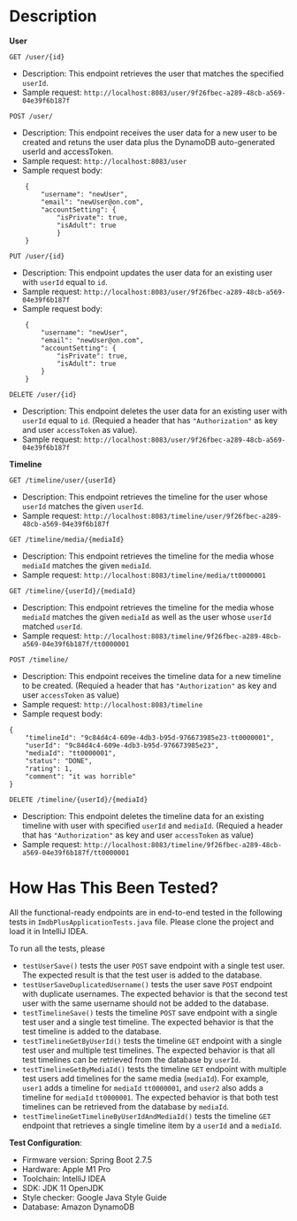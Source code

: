 # Description

**User**

`GET /user/{id}`
* Description: This endpoint retrieves the user that matches the specified `userId`.
* Sample request: `http://localhost:8083/user/9f26fbec-a289-48cb-a569-04e39f6b187f`


`POST /user/`
* Description: This endpoint receives the user data for a new user to be created and retuns the user data plus the DynamoDB auto-generated userId and accessToken.
* Sample request: `http://localhost:8083/user`
* Sample request body:
```
    {
        "username": "newUser",
        "email": "newUser@on.com",
        "accountSetting": {
            "isPrivate": true,
            "isAdult": true
            }
    }
```


`PUT /user/{id}`
* Description: This endpoint updates the user data for an existing user with `userId` equal to `id`. 
* Sample request: `http://localhost:8083/user/9f26fbec-a289-48cb-a569-04e39f6b187f`
* Sample request body:
```
    {
        "username": "newUser",
        "email": "newUser@on.com",
        "accountSetting": {
            "isPrivate": true,
            "isAdult": true
        }
    }
```


`DELETE /user/{id}`
* Description: This endpoint deletes the user data for an existing user with `userId` equal to `id`. (Requied a header that has `"Authorization"` as key and user `accessToken` as value).
* Sample request: `http://localhost:8083/user/9f26fbec-a289-48cb-a569-04e39f6b187f`



**Timeline**

`GET /timeline/user/{userId}`
* Description: This endpoint retrieves the timeline for the user whose `userId` matches the given `userId`.
* Sample request: `http://localhost:8083/timeline/user/9f26fbec-a289-48cb-a569-04e39f6b187f`


`GET /timeline/media/{mediaId}`
* Description: This endpoint retrieves the timeline for the media whose `mediaId` matches the given `mediaId`.
* Sample request: `http://localhost:8083/timeline/media/tt0000001`


`GET /timeline/{userId}/{mediaId}`
* Description: This endpoint retrieves the timeline for the media whose `mediaId` matches the given `mediaId` as well as the user whose `userId` matched `userId`. 
* Sample request: `http://localhost:8083/timeline/9f26fbec-a289-48cb-a569-04e39f6b187f/tt0000001`


`POST /timeline/`
* Description: This endpoint receives the timeline data for a new timeline to be created. (Requied a header that has `"Authorization"` as key and user `accessToken` as value)
* Sample request: `http://localhost:8083/timeline`
* Sample request body:
```
{
    "timelineId": "9c84d4c4-609e-4db3-b95d-976673985e23-tt0000001",
    "userId": "9c84d4c4-609e-4db3-b95d-976673985e23",
    "mediaId": "tt0000001",
    "status": "DONE",
    "rating": 1,
    "comment": "it was horrible"
}
```


`DELETE /timeline/{userId}/{mediaId}`
* Description: This endpoint deletes the timeline data for an existing timeline with user with specified `userId` and `mediaId`. (Requied a header that has `"Authorization"` as key and user `accessToken` as value)
* Sample request: 
`http://localhost:8083/timeline/9f26fbec-a289-48cb-a569-04e39f6b187f/tt0000001`



# How Has This Been Tested?

All the functional-ready endpoints are in end-to-end tested in the following tests in `ImdbPlusApplicationTests.java` file. Please clone the project and load it in IntelliJ IDEA.

To run all the tests, please 

- `testUserSave()` tests the user `POST` save endpoint with a single test user. The expected result is that the test user is added to the database.
- `testUserSaveDuplicatedUsername()` tests the user save `POST` endpoint with duplicate usernames. The expected behavior is that the second test user with the same username should not be added to the database.
- `testTimelineSave()` tests the timeline `POST` save endpoint with a single test user and a single test timeline. The expected behavior is that the test timeline is added to the database.
- `testTimelineGetByUserId()` tests the timeline `GET` endpoint with a single test user and multiple test timelines. The expected behavior is that all test timelines can be retrieved from the database by `userId`.
- `testTimelineGetByMediaId()` tests the timeline `GET` endpoint with multiple test users add timelines for the same media (`mediaId`). For example, `user1` adds a timeline for `mediaId` `tt0000001`, and `user2` also adds a timeline for `mediaId` `tt0000001`. The expected behavior is that both test timelines can be retrieved from the database by `mediaId`.
- `testTimelineGetTimelineByUserIdAndMediaId()` tests the timeline `GET` endpoint that retrieves a single timeline item by a `userId` and a `mediaId`.

**Test Configuration**:
* Firmware version: Spring Boot 2.7.5
* Hardware: Apple M1 Pro
* Toolchain: IntelliJ IDEA
* SDK: JDK 11 OpenJDK
* Style checker: Google Java Style Guide
* Database: Amazon DynamoDB